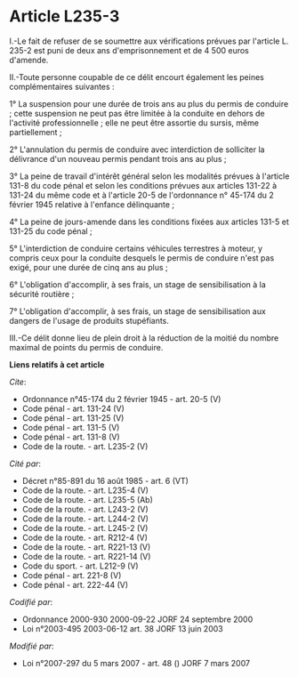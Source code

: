 # Article L235-3

I.-Le fait de refuser de se soumettre aux vérifications prévues par l'article L. 235-2 est puni de deux ans d'emprisonnement
et de 4 500 euros d'amende. 

II.-Toute personne coupable de ce délit encourt également les peines complémentaires suivantes : 

1° La suspension pour une durée de trois ans au plus du permis de conduire ; cette suspension ne peut pas être limitée à la
conduite en dehors de l'activité professionnelle ; elle ne peut être assortie du sursis, même partiellement ; 

2° L'annulation du permis de conduire avec interdiction de solliciter la délivrance d'un nouveau permis pendant trois ans au
plus ; 

3° La peine de travail d'intérêt général selon les modalités prévues à l'article 131-8 du code pénal et selon les conditions
prévues aux articles 131-22 à 131-24 du même code et à l'article 20-5 de l'ordonnance n° 45-174 du 2 février 1945 relative à
l'enfance délinquante ; 

4° La peine de jours-amende dans les conditions fixées aux articles 131-5 et 131-25 du code pénal ; 

5° L'interdiction de conduire certains véhicules terrestres à moteur, y compris ceux pour la conduite desquels le permis de
conduire n'est pas exigé, pour une durée de cinq ans au plus ; 

6° L'obligation d'accomplir, à ses frais, un stage de sensibilisation à la sécurité routière ; 

7° L'obligation d'accomplir, à ses frais, un stage de sensibilisation aux dangers de l'usage de produits stupéfiants. 

III.-Ce délit donne lieu de plein droit à la réduction de la moitié du nombre maximal de points du permis de conduire.

**Liens relatifs à cet article**

_Cite_:

  - Ordonnance n°45-174 du 2 février 1945 - art. 20-5 (V)
  - Code pénal - art. 131-24 (V)
  - Code pénal - art. 131-25 (V)
  - Code pénal - art. 131-5 (V)
  - Code pénal - art. 131-8 (V)
  - Code de la route. - art. L235-2 (V)

_Cité par_:

  - Décret n°85-891 du 16 août 1985 - art. 6 (VT)
  - Code de la route. - art. L235-4 (V)
  - Code de la route. - art. L235-5 (Ab)
  - Code de la route. - art. L243-2 (V)
  - Code de la route. - art. L244-2 (V)
  - Code de la route. - art. L245-2 (V)
  - Code de la route. - art. R212-4 (V)
  - Code de la route. - art. R221-13 (V)
  - Code de la route. - art. R221-14 (V)
  - Code du sport. - art. L212-9 (V)
  - Code pénal - art. 221-8 (V)
  - Code pénal - art. 222-44 (V)

_Codifié par_:

  - Ordonnance 2000-930 2000-09-22 JORF 24 septembre 2000
  - Loi n°2003-495 2003-06-12 art. 38 JORF 13 juin 2003

_Modifié par_:

  - Loi n°2007-297 du 5 mars 2007 - art. 48 () JORF 7 mars 2007

